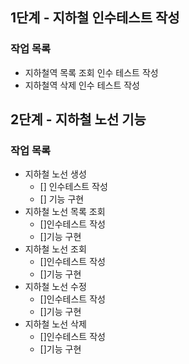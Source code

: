 ## 1단계 - 지하철 인수테스트 작성

### 작업 목록

* 지하철역 목록 조회 인수 테스트 작성
* 지하철역 삭제 인수 테스트 작성

## 2단계 - 지하철 노선 기능

### 작업 목록

* 지하철 노선 생성
  * [] 인수테스트 작성
  * [] 기능 구현
* 지하철 노선 목록 조회
  * []인수테스트 작성
  * []기능 구현
* 지하철 노선 조회
  * []인수테스트 작성
  * []기능 구현
* 지하철 노선 수정
  * []인수테스트 작성
  * []기능 구현
* 지하철 노선 삭제
  * []인수테스트 작성
  * []기능 구현